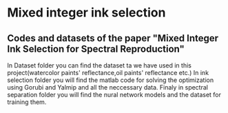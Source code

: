 # Mixed integer ink selection
## Codes and datasets of the paper "Mixed Integer Ink Selection for Spectral Reproduction"
In Dataset folder you can find the dataset ta we have used in this project(watercolor paints' reflectance,oil paints' reflectance etc.)
In ink selection folder you will find the matlab code for solving the optimization using Gorubi and Yalmip and all the neccessary data.
Finaly in spectral separation folder you will find the nural network models and the dataset for training them.
